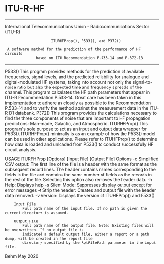 # ITU-R-HF
*******************************************************************************
  International Telecommunications Union - Radiocommunications Sector (ITU-R)
  
                         ITURHFProp(), P533(), and P372()
						 
     A software method for the prediction of the performance of HF circuits
	              based on ITU Recommendation P.533-14 and P.372-13
						   
*******************************************************************************

P533() 
	This program provides methods for the prediction of available frequencies, signal levels, and the predicted reliability for analogue and digital-modulated HF systems, taking into account not only the signal-to-noise ratio but also the expected time and frequency spreads of the channel. This program calculates the HF path parameters that appear in ITU-R Recommnedation P.533-14. 
	Great care has been taken in this implementation to adhere as closely as possible to the Recommendation P.533-14 and to verify the method against the measurement data in the ITU-R D1 databank. 
P372() 
	This program provides the calculations necessary to find the three components of noise that are important to HF propagation predictions: Man-made, Galactic, and Atmospheric. 
ITURHFProp() 
	This program's sole purpose to act as an input and output data wrapper for P533(). ITURHFProp() minimally is as an example of how the P533() model can be used in other applications. Please refer to ITUHFProp() to determine how data is loaded and unloaded from P533() to conduct successfully HF circuit analysis. 

USAGE
	ITURFHProp [Options] [Input File] [Output File]
		Options
			-c Simplified CSV output: The first line of the file is a header with the same format as
			   the subsequent record lines. The header contains names corresponding to the fields in the file and
			   contains the same number of fields as the records in the rest of the file.
			   Selecting this option also removes the header data.
			-h Help: Displays help
			-s Silent Mode: Suppresses display output except for error messages
			-t Strip the header: Creates and output file with the header data removed.
			-v Version: Displays the version of ITUHFProp() and P533()

		Input File
			Full path name of the input file. If no path is given the current directory is assumed.

		Output File
			Full path name of the output file. Note: Existing files will be overwritten. If no output file is 
			indicated a default output file, either a report or a path dump, will be created in the report file 
			directory specified by the RptFilePath parameter in the input file.

Behm 
May 2020
